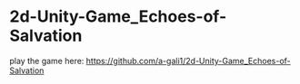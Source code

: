 # 2d-Unity-Game_Echoes-of-Salvation

play the game here: https://github.com/a-gali1/2d-Unity-Game_Echoes-of-Salvation
